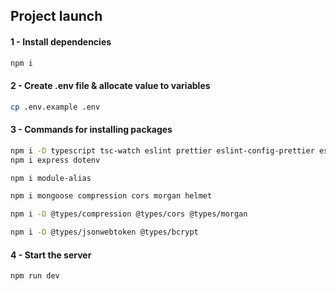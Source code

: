 ## Project launch
#### 1 - Install dependencies
```bash
npm i
```
#### 2 - Create .env file & allocate value to variables
```bash
cp .env.example .env
```
#### 3 - Commands for installing packages
```bash
npm i -D typescript tsc-watch eslint prettier eslint-config-prettier eslint-plugin-prettier @typescript-eslint/parser @typescript-eslint/eslint-plugin @types/node @types/express
npm i express dotenv

npm i module-alias

npm i mongoose compression cors morgan helmet

npm i -D @types/compression @types/cors @types/morgan

npm i -D @types/jsonwebtoken @types/bcrypt
```
#### 4 - Start the server
```bash
npm run dev
```
